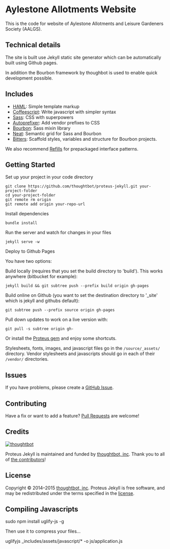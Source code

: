# Aylestone Allotments Website

This is the code for website of Aylestone Allotments and Leisure Gardeners Society (AALGS).

## Technical details

The site is built use Jekyll static site generator which can be automatically built using Github pages.

In addition the Bourbon framework by thoughbot is used to enable quick development possible.

## Includes

* [HAML](http://haml.info):
  Simple template markup
* [Coffeescript](http://coffeescript.org):
  Write javascript with simpler syntax
* [Sass](http://sass-lang.com):
  CSS with superpowers
* [Autoprefixer](https://github.com/postcss/autoprefixer):
  Add vendor prefixes to CSS
* [Bourbon](http://bourbon.io):
  Sass mixin library
* [Neat](http://neat.bourbon.io):
  Semantic grid for Sass and Bourbon
* [Bitters](http://bitters.bourbon.io):
  Scaffold styles, variables and structure for Bourbon projects.

We also recommend [Refills](http://refills.bourbon.io/) for prepackaged interface patterns.

## Getting Started

Set up your project in your code directory
```
git clone https://github.com/thoughtbot/proteus-jekyll.git your-project-folder
cd your-project-folder
git remote rm origin
git remote add origin your-repo-url
```

Install dependencies
```
bundle install
```

Run the server and watch for changes in your files
```
jekyll serve -w
```

Deploy to Github Pages

You have two options:

Build locally (requires that you set the build directory to 'build'). This works anywhere (bitbucket for example):

```
jekyll build && git subtree push --prefix build origin gh-pages
```
Build online on Github (you want to set the destination directory to '_site' which is jekyll and githubs default):

```
git subtree push --prefix source origin gh-pages
```

Pull down updates to work on a live version with:

```
git pull -s subtree origin gh-
```

Or install the [Proteus gem](https://github.com/thoughtbot/proteus) and enjoy some shortcuts.

Stylesheets, fonts, images, and javascript files go in the `/source/_assets/` directory.
Vendor stylesheets and javascripts should go in each of their `/vendor/` directories.

## Issues

If you have problems, please create a
[GitHub Issue](https://github.com/thoughtbot/proteus-jekyll/issues).

## Contributing

Have a fix or want to add a feature?
[Pull Requests](https://github.com/thoughtbot/proteus-jekyll/pulls) are welcome!

## Credits

[![thoughtbot](http://images.thoughtbot.com/bourbon/thoughtbot-logo.svg)](http://thoughtbot.com)

Proteus Jekyll is maintained and funded by [thoughtbot, inc](http://thoughtbot.com). Thank you to all of [the contributors](https://github.com/thoughtbot/proteus-jekyll/contributors)!

## License

Copyright © 2014–2015 [thoughtbot, inc](http://thoughtbot.com). Proteus Jekyll is free software, and may be redistributed under the terms specified in the [license](LICENSE.md).

## Compiling Javascripts

sudo npm install uglify-js -g
	
Then use it to compress your files…

uglifyjs _includes/assets/javascript/* -o js/application.js